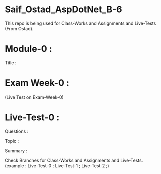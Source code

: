 # Saif_Ostad_AspDotNet_B-6
This repo is being used for Class-Works and Assignments and Live-Tests (From Ostad).


# Module-0 :
Title : 


# Exam Week-0 : 
(Live Test on Exam-Week-0)


# Live-Test-0 :
Questions : 

Topic : 

Summary : 


Check Branches for Class-Works and Assignments and Live-Tests.
(example : Live-Test-0 ; Live-Test-1 ; Live-Test-2 ;)
